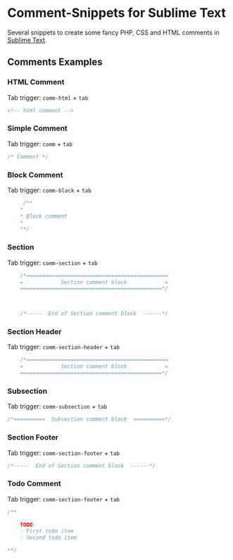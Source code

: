 # Comment-Snippets for Sublime Text

Several snippets to create some fancy PHP, CSS and HTML comments in [Sublime Text](http://www.sublimetext.com/).

## Comments Examples

### HTML Comment

Tab trigger: `comm-html` + `tab`

```html
<!-- html comment -->
```

### Simple Comment

Tab trigger: `comm` + `tab`

```css
/* Comment */
```

### Block Comment

Tab trigger: `comm-block` + `tab`

```css
     /**
    *
    * Block comment
    *
    **/
```

### Section

Tab trigger: `comm-section` + `tab`

```css
    /*=============================================
    =            Section comment block            =
    =============================================*/



    /*-----  End of Section comment block  ------*/
```

### Section Header

Tab trigger: `comm-section-header` + `tab`

```css
    /*=============================================
    =            Section comment block            =
    =============================================*/
```

### Subsection

Tab trigger: `comm-subsection` + `tab`

```css
/*==========  Subsection comment block  ==========*/
```

### Section Footer

Tab trigger: `comm-section-footer` + `tab`

```css
/*-----  End of Section comment block  ------*/
```

### Todo Comment

Tab trigger: `comm-section-footer` + `tab`

```css
/**

    TODO:
    - First todo item
    - Second todo item

**/
```
